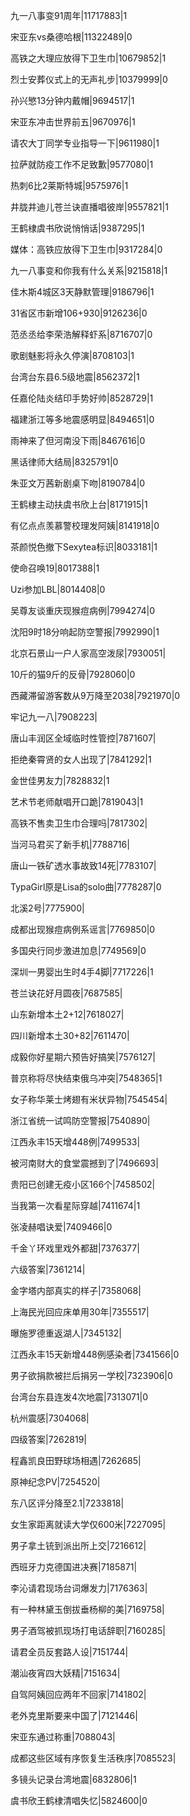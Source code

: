 九一八事变91周年|11717883|1

宋亚东vs桑德哈根|11322489|0

高铁之大理应放得下卫生巾|10679852|1

烈士安葬仪式上的无声礼步|10379999|0

孙兴慜13分钟内戴帽|9694517|1

宋亚东冲击世界前五|9670976|1

请农大丁同学专业指导一下|9611980|1

拉萨就防疫工作不足致歉|9577080|1

热刺6比2莱斯特城|9575976|1

井胧井迪儿苍兰诀直播唱彼岸|9557821|1

王鹤棣虞书欣说悄悄话|9387295|1

媒体：高铁应放得下卫生巾|9317284|0

九一八事变和你我有什么关系|9215818|1

佳木斯4城区3天静默管理|9186796|1

31省区市新增106+930|9126236|0

范丞丞给李荣浩解释虾系|8716707|0

歌剧魅影将永久停演|8708103|1

台湾台东县6.5级地震|8562372|1

任嘉伦陆炎结印手势好帅|8528729|1

福建浙江等多地震感明显|8494651|0

雨神来了但河南没下雨|8467616|0

黑话律师大结局|8325791|0

朱亚文万茜新剧桌下吻|8190784|0

王鹤棣主动扶虞书欣上台|8171915|1

有亿点点羡慕警校理发阿姨|8141918|0

茶颜悦色撤下Sexytea标识|8033181|1

使命召唤19|8017388|1

Uzi参加LBL|8014408|0

吴尊友谈重庆现猴痘病例|7994274|0

沈阳9时18分响起防空警报|7992990|1

北京石景山一户人家高空泼尿|7930051|

10斤的猫9斤的反骨|7928060|0

西藏滞留游客数从9万降至2038|7921970|0

牢记九一八|7908223|

唐山丰润区全域临时性管控|7871607|

拒绝秦霄贤的女人出现了|7841292|1

金世佳男友力|7828832|1

艺术节老师献唱开口跪|7819043|1

高铁不售卖卫生巾合理吗|7817302|

当河马君买了新手机|7788716|

唐山一铁矿透水事故致14死|7783107|

TypaGirl原是Lisa的solo曲|7778287|0

北溪2号|7775900|

成都出现猴痘病例系谣言|7769850|0

多国央行同步激进加息|7749569|0

深圳一男婴出生时4手4脚|7717226|1

苍兰诀花好月圆夜|7687585|

山东新增本土2+12|7618027|

四川新增本土30+82|7611470|

成毅你好星期六预告好搞笑|7576127|

普京称将尽快结束俄乌冲突|7548365|1

女子称华莱士烤翅有米状异物|7545454|

浙江省统一试鸣防空警报|7540890|

江西永丰15天增448例|7499533|

被河南财大的食堂震撼到了|7496693|

贵阳已创建无疫小区166个|7458502|

当我第一次看星际穿越|7411674|1

张凌赫唱诀爱|7409466|0

千金丫环戏里戏外都甜|7376377|

六级答案|7361214|

金字塔内部真实的样子|7358068|

上海民光回应床单用30年|7355517|

曝施罗德重返湖人|7345132|

江西永丰15天新增448例感染者|7341566|0

男子欲捐款被拦后捐另一学校|7323906|0

台湾台东县连发4次地震|7313071|0

杭州震感|7304068|

四级答案|7262819|

程鑫凯良田野球场相遇|7262685|

原神纪念PV|7254520|

东八区评分降至2.1|7233818|

女生家距离就读大学仅600米|7227095|

男子拿土铳到派出所上交|7216612|

西班牙力克德国进决赛|7185871|

李沁请君现场台词爆发力|7176363|

有一种林黛玉倒拔垂杨柳的美|7169758|

男子酒驾被抓现场打电话辞职|7160285|

请君全员反套路人设|7151744|

潮汕夜宵四大妖精|7151634|

自驾阿姨回应两年不回家|7141802|

老外克里斯要来中国了|7121446|

宋亚东通过称重|7088043|

成都这些区域有序恢复生活秩序|7085523|

多镜头记录台湾地震|6832806|1

虞书欣王鹤棣清唱失忆|5824600|0

